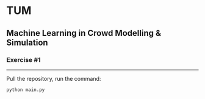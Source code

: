# TUM
## Machine Learning in Crowd Modelling & Simulation
### Exercise #1
***
Pull the repository, run the command:
```python
python main.py
```
